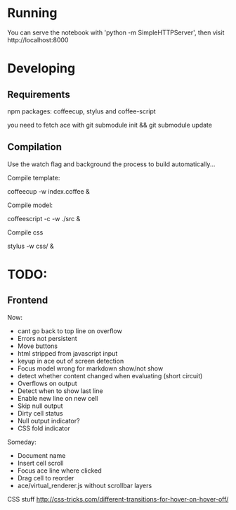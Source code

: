 Running
=======

You can serve the notebook with 'python -m SimpleHTTPServer', then visit http://localhost:8000


Developing
==========

Requirements
------------

npm packages: coffeecup, stylus and coffee-script

you need to fetch ace with git submodule init && git submodule update

Compilation
-----------

Use the watch flag and background the process to build automatically...

Compile template: 
  
  coffeecup -w index.coffee &

Compile model: 

  coffeescript -c -w ./src &

Compile css
  
  stylus -w css/ &
  

TODO: 
=====

Frontend
--------

Now:

* cant go back to top line on overflow
* Errors not persistent
* Move buttons
* html stripped from javascript input 
* keyup in ace out of screen detection
* Focus model wrong for markdown show/not show 
* detect whether content changed when evaluating (short circuit)
* Overflows on output
* Detect when to show last line
* Enable new line on new cell
* Skip null output
* Dirty cell status
* Null output indicator?
* CSS fold indicator 

Someday: 
* Document name
* Insert cell scroll
* Focus ace line where clicked
* Drag cell to reorder
* ace/virtual_renderer.js without scrollbar layers

CSS stuff http://css-tricks.com/different-transitions-for-hover-on-hover-off/

